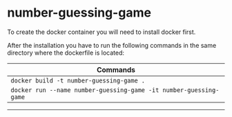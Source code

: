 # number-guessing-game

To create the docker container you will need to install docker first.

After the installation you have to run the following commands in the same directory where the dockerfile is located:

| Commands |
| -------- |
| `docker build -t number-guessing-game .` |
| `docker run --name number-guessing-game -it number-guessing-game` |
---
